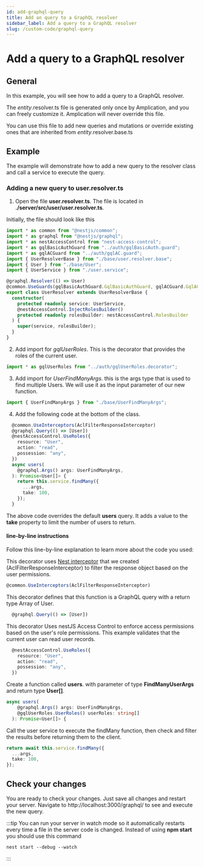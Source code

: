 ```yaml
---
id: add-graphql-query
title: Add an query to a GraphQL resolver
sidebar_label: Add a query to a GraphQL resolver
slug: /custom-code/graphql-query
---
```


# Add a query to a GraphQL resolver

## General

In this example, you will see how to add a query to a GraphQL resolver.

The _entity_.resolver.ts file is generated only once by Amplication, and you can freely customize it. Amplication will never override this file.

You can use this file to add new queries and mutations or override existing ones that are inherited from _entity_.resolver.base.ts

## Example

The example will demonstrate how to add a new query to the resolver class and call a service to execute the query.

### Adding a new query to user.resolver.ts

1. Open the file **user.resolver.ts**. The file is located in **./server/src/user/user.resolver.ts**.

Initially, the file should look like this

```typescript
import * as common from "@nestjs/common";
import * as graphql from "@nestjs/graphql";
import * as nestAccessControl from "nest-access-control";
import * as gqlBasicAuthGuard from "../auth/gqlBasicAuth.guard";
import * as gqlACGuard from "../auth/gqlAC.guard";
import { UserResolverBase } from "./base/user.resolver.base";
import { User } from "./base/User";
import { UserService } from "./user.service";

@graphql.Resolver(() => User)
@common.UseGuards(gqlBasicAuthGuard.GqlBasicAuthGuard, gqlACGuard.GqlACGuard)
export class UserResolver extends UserResolverBase {
  constructor(
    protected readonly service: UserService,
    @nestAccessControl.InjectRolesBuilder()
    protected readonly rolesBuilder: nestAccessControl.RolesBuilder
  ) {
    super(service, rolesBuilder);
  }
}
```

2. Add import for _gqlUserRoles_. This is the decorator that provides the roles of the current user.

```typeScript
import * as gqlUserRoles from "../auth/gqlUserRoles.decorator";
```

3. Add import for _UserFindManyArgs_. this is the args type that is used to find multiple Users. We will use it as the input parameter of our new function.

```typeScript
import { UserFindManyArgs } from "./base/UserFindManyArgs";
```

4. Add the following code at the bottom of the class.

```typescript
  @common.UseInterceptors(AclFilterResponseInterceptor)
  @graphql.Query(() => [User])
  @nestAccessControl.UseRoles({
    resource: "User",
    action: "read",
    possession: "any",
  })
  async users(
    @graphql.Args() args: UserFindManyArgs,
  ): Promise<User[]> {
    return this.service.findMany({
      ...args,
      take: 100,
    });
  }
```

The above code overrides the default **users** query. It adds a value to the **take** property to limit the number of users to return.

#### line-by-line instructions

Follow this line-by-line explanation to learn more about the code you used:

This decorator uses [Nest interceptor](https://docs.nestjs.com/interceptors) that we created (AclFilterResponseInterceptor) 
to filter the response object based on the user permissions.

```typescript
@common.UseInterceptors(AclFilterResponseInterceptor)
```

This decorator defines that this function is a GraphQL query with a return type Array of User.

```typescript
  @graphql.Query(() => [User])
```

This decorator Uses nestJS Access Control to enforce access permissions based on the user's role permissions. This example validates that the current user can read user records.

```typescript
  @nestAccessControl.UseRoles({
    resource: "User",
    action: "read",
    possession: "any",
  })
```

Create a function called **users**. with parameter of type **FindManyUserArgs** and return type **User[]**.

```typescript
async users(
    @graphql.Args() args: UserFindManyArgs,
    @gqlUserRoles.UserRoles() userRoles: string[]
  ): Promise<User[]> {
```

Call the user service to execute the findMany function, then check and filter the results before returning them to the client.

```typescript
return await this.service.findMany({
  ...args,
  take: 100,
});
```

## Check your changes

You are ready to check your changes. Just save all changes and restart your server.
Navigate to http://localhost:3000/graphql/ to see and execute the new query.

:::tip
You can run your server in watch mode so it automatically restarts every time a file in the server code is changed.
Instead of using **npm start** you should use this command

```
nest start --debug --watch
```

:::
